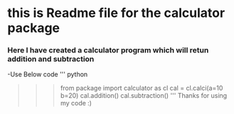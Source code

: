 # this is Readme file for the calculator package

### Here I have created a calculator program which will retun addition and subtraction
-Use Below code 
'''
python

>>> from package import calculator as cl
>>> cal = cl.calci(a=10 b=20)
>>> cal.addition()
>>> cal.subtraction()
'''
Thanks for using my code :)
